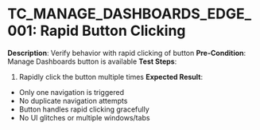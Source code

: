 # TC_MANAGE_DASHBOARDS_EDGE_001: Rapid Button Clicking

**Description**: Verify behavior with rapid clicking of button
**Pre-Condition**: Manage Dashboards button is available
**Test Steps**:
1. Rapidly click the button multiple times
**Expected Result**:
- Only one navigation is triggered
- No duplicate navigation attempts
- Button handles rapid clicking gracefully
- No UI glitches or multiple windows/tabs